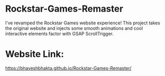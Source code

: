 ﻿# Rockstar-Games-Remaster
 
I've revamped the Rockstar Games website experience! This project takes the original website and injects some smooth animations and cool interactive elements factor with GSAP ScrollTrigger.

# Website Link:
https://bhaveshbhakta.github.io/Rockstar-Games-Remaster/
